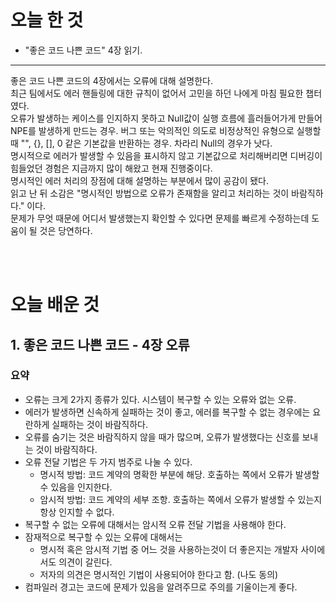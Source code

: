 # 오늘 한 것
* "좋은 코드 나쁜 코드" 4장 읽기.

***
좋은 코드 나쁜 코드의 4장에서는 오류에 대해 설명한다.  
최근 팀에서도 에러 핸들링에 대한 규칙이 없어서 고민을 하던 나에게 마침 필요한 챕터였다.  
오류가 발생하는 케이스를 인지하지 못하고 Null값이 실행 흐름에 흘러들어가게 만들어 NPE를 발생하게 만드는 경우. 버그 또는 악의적인 의도로 비정상적인 유형으로 실행할 때 "", {}, [], 0 같은 기본값을 반환하는 경우. 차라리 Null의 경우가 낫다.  
명시적으로 에러가 발생할 수 있음을 표시하지 않고 기본값으로 처리해버리면 디버깅이 힘들었던 경험은 지금까지 많이 해왔고 현재 진행중이다.  
명시적인 에러 처리의 장점에 대해 설명하는 부분에서 많이 공감이 됐다.  
읽고 난 뒤 소감은 "명시적인 방법으로 오류가 존재함을 알리고 처리하는 것이 바람직하다." 이다.  
문제가 무엇 때문에 어디서 발생했는지 확인할 수 있다면 문제를 빠르게 수정하는데 도움이 될 것은 당연하다.  

</br> 

</br>  

# 오늘 배운 것

## 1. 좋은 코드 나쁜 코드 - 4장 오류
### 요약
* 오류는 크게 2가지 종류가 있다. 시스템이 복구할 수 있는 오류와 없는 오류.
* 에러가 발생하면 신속하게 실패하는 것이 좋고, 에러를 복구할 수 없는 경우에는 요란하게 실패하는 것이 바람직하다.
* 오류를 숨기는 것은 바람직하지 않을 때가 많으며, 오류가 발생했다는 신호를 보내는 것이 바람직하다.
* 오류 전달 기법은 두 가지 범주로 나눌 수 있다.
  * 명시적 방법: 코드 계약의 명확한 부분에 해당. 호출하는 쪽에서 오류가 발생할 수 있음을 인지한다.
  * 암시적 방법: 코드 계약의 세부 조항. 호출하는 쪽에서 오류가 발생할 수 있는지 항상 인지할 수 없다.
* 복구할 수 없는 오류에 대해서는 암시적 오류 전달 기법을 사용해야 한다.
* 잠재적으로 복구할 수 있는 오류에 대해서는
  * 명시적 혹은 암시적 기법 중 어느 것을 사용하는것이 더 좋은지는 개발자 사이에서도 의견이 갈린다.
  * 저자의 의견은 명시적인 기법이 사용되어야 한다고 함. (나도 동의)
* 컴파일러 경고는 코드에 문제가 있음을 알려주므로 주의를 기울이는게 좋다. 
